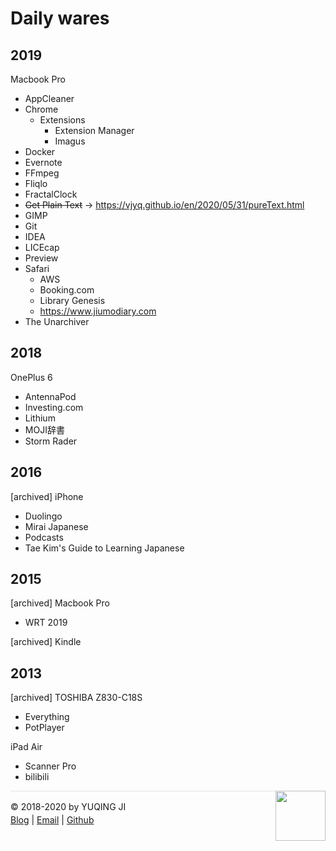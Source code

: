 # Daily wares

## 2019

Macbook Pro
- AppCleaner
- Chrome
    - Extensions
        - Extension Manager
        - Imagus
- Docker
- Evernote
- FFmpeg
- Fliqlo
- FractalClock
- ~~Get Plain Text~~ -> https://vjyq.github.io/en/2020/05/31/pureText.html
- GIMP
- Git
- IDEA
- LICEcap
- Preview
- Safari
    - AWS
    - Booking.com
    - Library Genesis
    - https://www.jiumodiary.com
- ‎The Unarchiver


## 2018

OnePlus 6
- AntennaPod
- Investing.com
- Lithium
- MOJI辞書
- Storm Rader

## 2016

[archived] iPhone
- Duolingo
- Mirai Japanese
- Podcasts
- Tae Kim's Guide to Learning Japanese

## 2015

[archived] Macbook Pro
- WRT 2019

[archived] Kindle

## 2013

[archived] TOSHIBA Z830-C18S
- Everything
- PotPlayer

iPad Air
- Scanner Pro
- bilibili

<div><a href="https://vjyq.github.io/en/about"><img src="https://github.com/vjyq/vjyq.github.io/blob/master/avatar.png?raw=true" style="float:right;width:80px;height:80px"/></a></div><div style="border-top:1px solid #e1e4e8;padding-top:16px"></div>
<div>© 2018-2020 by YUQING JI</div>
<div style="padding-top:0.3em"><a href="https://vjyq.github.io/vjyq.github.io/en/">Blog</a> | <a href="mailto:yuqing.ji@outlook.com">Email</a> | <a href="https://github.com/vjyq">Github</a></div>